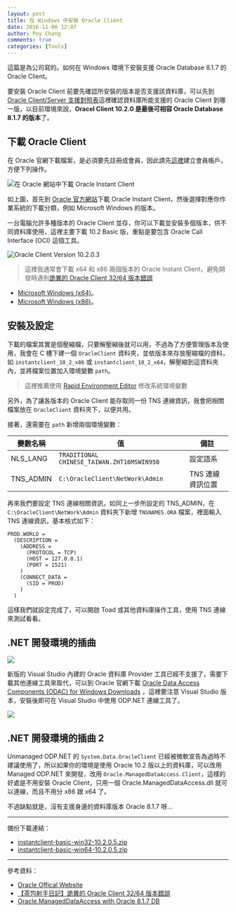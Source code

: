 ```yaml
---
layout: post
title: 在 Windows 中安裝 Oracle Client
date: 2016-11-06 12:07
author: Poy Chang
comments: true
categories: [Tools]
---
```

這篇是為公司寫的。如何在 Windows 環境下安裝支援 Oracle Database 8.1.7 的 Oracle Client。

要安裝 Oracle Client 前要先確認所安裝的版本是否支援該資料庫，可以先到 [Oracle Client/Server 支援對照表](https://poychang.github.io/oracle-client-server-interoperability/)這裡確認資料庫所能支援的 Oracle Client 到哪一版，以目前環境來說，**Oracel Client 10.2.0 是最後可相容 Oracle Database 8.1.7 的版本**了。

## 下載 Oracle Client

在 Oracle 官網下載檔案，是必須要先註冊成會員，因此請先[這裡](https://login.oracle.com/mysso/signon.jsp)建立會員帳戶，方便下列操作。

![在 Oracle 網站中下載 Oracle Instant Client](http://i.imgur.com/Jav5yX3.png)

如上圖，首先到 [Oracle 官方網站](https://www.oracle.com/)下載 Oracle Instant Client，然後選擇對應你作業系統的下載分類，例如 Microsoft Windows 的版本。

一台電腦允許多種版本的 Oracle Client 並存，你可以下載並安裝多個版本，供不同資料庫使用，這裡主要下載 10.2 Basic 版，重點是要包含 Oracle Call Interface (OCI) 這個工具。

![Oracle Client Version 10.2.0.3 ](http://i.imgur.com/gSceeLv.png)

>這裡我通常會下載 x64 和 x86 兩個版本的 Oracle Instant Client，避免開發時遇到[詭異的 Oracle Client 32/64 版本錯誤](http://blog.darkthread.net/post-2016-05-21-weird-oracle-client-3264-error.aspx)

* [Microsoft Windows (x64)](http://www.oracle.com/technetwork/topics/winx64soft-089540.html)。
* [Microsoft Windows (x86)](http://www.oracle.com/technetwork/topics/winsoft-085727.html)。

## 安裝及設定

下載的檔案其實是個壓縮檔，只要解壓縮後就可以用，不過為了方便管理版本及使用，我會在 C 槽下建一個 `OracleClient` 資料夾，並依版本來存放壓縮檔的資料，如 `instantclient_10_2_x86` 或 `instantclient_10_2_x64`，解壓縮到這資料夾內，並將檔案位置加入環境變數 `path`。

>這裡推薦使用 [Rapid Environment Editor](http://www.rapidee.com/en/about) 修改系統環境變數

另外，為了讓各版本的 Oracle Client 能存取同一份 TNS 連線資訊，我會把相關檔案放在 `OracleClient` 資料夾下，以便共用。

接著，還需要在 `path` 新增兩個環境變數：

變數名稱 | 值 | 備註
------------ | ------------- | -------------
NLS_LANG | `TRADITIONAL CHINESE_TAIWAN.ZHT16MSWIN950` | 設定語系
TNS_ADMIN | `C:\OracleClient\NetWork\Admin` | TNS 連線資訊位置

再來我們要設定 TNS 連線相關資訊，如同上一步所設定的 TNS_ADMIN，在 `C:\OracleClient\NetWork\Admin` 資料夾下新增 `TNSNAMES.ORA` 檔案，裡面輸入 TNS 連線資訊，基本格式如下：

```
PROD.WORLD = 
  (DESCRIPTION = 
    (ADDRESS = 
      (PROTOCOL = TCP)
      (HOST = 127.0.0.1)
      (PORT = 1521)
    )
    (CONNECT_DATA = 
      (SID = PROD)
    )
  )
```

這樣我們就設定完成了，可以開啟 Toad 或其他資料庫操作工具，使用 TNS 連線來測試看看。

## .NET 開發環境的插曲

![](http://i.imgur.com/B7omCy4.png)

新版的 Visual Studio 內建的 Oracle 資料庫 Provider 工具已經不支援了，需要下載其他連線工具來取代，可以到 Oracle 官網下載 [Oracle Data Access Components (ODAC) for Windows Downloads](http://www.oracle.com/technetwork/topics/dotnet/downloads/index.html) ，這裡要注意 Visual Studio 版本，安裝後即可在 Visual Studio 中使用 ODP.NET 連線工具了。

![](http://i.imgur.com/L7APtzo.png)

## .NET 開發環境的插曲 2

Unmanaged ODP.NET 的 `System.Data.OracleClient` 已經被微軟宣告為過時不建議使用了，所以如果你的環境是使用 Oracle 10.2 版以上的資料庫，可以改用 Managed ODP.NET 來開發，改用 `Oracle.ManagedDataAccess.Client`，這樣的好處是不用安裝 Oracle Client，只用一個 Oracle.ManagedDataAccess.dll 就可以連線，而且不用分 x86 跟 x64 了。

不過缺點就是，沒有支援身邊的資料庫版本 Oracle 8.1.7 呀...

----------

備份下載連結：

* [instantclient-basic-win32-10.2.0.5.zip](https://1drv.ms/u/s!Aiwtjhj5fofrjYpmOjbA_yhviebYoQ)
* [instantclient-basic-win64-10.2.0.5.zip](https://1drv.ms/u/s!Aiwtjhj5fofrjYplZ1LZAHZlomo07g)

----------

參考資料：

* [Oracle Offical Website](https://www.oracle.com/)
* [【茶包射手日記】詭異的 Oracle Client 32/64 版本錯誤](http://blog.darkthread.net/post-2016-05-21-weird-oracle-client-3264-error.aspx)
* [Oracle.ManagedDataAccess with Oracle 8.1.7 DB](http://stackoverflow.com/questions/27546383/oracle-manageddataaccess-with-oracle-8-1-7-db)